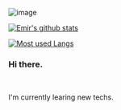![image](https://user-images.githubusercontent.com/19696784/190815488-5d83f560-aedb-46e8-be51-c4e7c17e789d.png)


[![Emir's github stats](https://github-readme-stats.vercel.app/api?username=emirtuncer&theme=dracula&show_icons=true)](https://github.com/anuraghazra/github-readme-stats)

[![Most used Langs](https://github-readme-stats.vercel.app/api/top-langs/?username=emirtuncer&layout=compact&theme=dracula&show_icons=true)](https://github.com/anuraghazra/github-readme-stats)

### Hi there.

<br />

I'm currently learing new techs.

<br />
